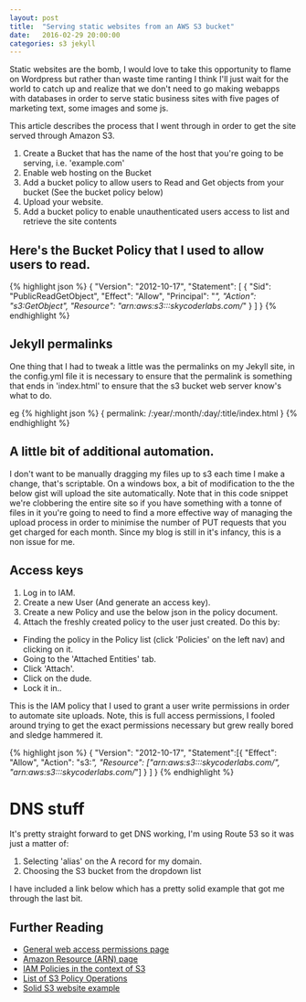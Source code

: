 ```yaml
---
layout: post
title:  "Serving static websites from an AWS S3 bucket"
date:   2016-02-29 20:00:00
categories: s3 jekyll
---
```


Static websites are the bomb, I would love to take this opportunity to flame on Wordpress but rather than waste time ranting I think I'll just wait for the world to catch up and realize that we don't need to go making webapps with databases in order to serve static business sites with five pages of marketing text, some images and some js.


This article describes the process that I went through in order to get the site served through Amazon S3.

1. Create a Bucket that has the name of the host that you're going to be serving, i.e. 'example.com'
2. Enable web hosting on the Bucket
3. Add a bucket policy to allow users to Read and Get objects from your bucket (See the bucket policy below)
4. Upload your website.
5. Add a bucket policy to enable unauthenticated users access to list and retrieve the site contents

## Here's the Bucket Policy that I used to allow users to read.

{% highlight json %}
{
  "Version": "2012-10-17",
  "Statement": [
    {
      "Sid": "PublicReadGetObject",
      "Effect": "Allow",
      "Principal": "*",
      "Action": "s3:GetObject",
      "Resource": "arn:aws:s3:::skycoderlabs.com/*"
    }
  ]
}
{% endhighlight %}

## Jekyll permalinks

One thing that I had to tweak a little was the permalinks on my Jekyll site, in the config.yml file it is necessary to ensure that the permalink is something that ends in 'index.html' to ensure that the s3 bucket web server know's what to do.

eg
{% highlight json %}
{
  permalink: /:year/:month/:day/:title/index.html
}
{% endhighlight %}


## A little bit of additional automation.

I don't want to be manually dragging my files up to s3 each time I make a change, that's scriptable. On a windows box, a bit of modification to the the below gist will upload the site automatically. Note that in this code snippet we're clobbering the entire site so if you have something with a tonne of files in it you're going to need to find a more effective way of managing the upload process in order to minimise the number of PUT requests that you get charged for each month. Since my blog is still in it's infancy, this is a non issue for me.

<script src="https://gist.github.com/lukemuccillo/42830051b6a31e8eee53.js"></script>


## Access keys

1. Log in to IAM.
2. Create a new User (And generate an access key).
3. Create a new Policy and use the below json in the policy document.
4. Attach the freshly created policy to the user just created. Do this by: 
  * Finding the policy in the Policy list (click 'Policies' on the left nav) and clicking on it.
  * Going to the 'Attached Entities' tab.
  * Click 'Attach'.
  * Click on the dude.
  * Lock it in..

This is the IAM policy that I used to grant a user write permissions in order to automate site uploads. Note, this is full access permissions, I fooled around trying to get the exact permissions necessary but grew really bored and sledge hammered it.

{% highlight json %}
{
  "Version": "2012-10-17",
  "Statement":[{
    "Effect": "Allow",
     "Action": "s3:*", 
    "Resource": ["arn:aws:s3:::skycoderlabs.com/",
                 "arn:aws:s3:::skycoderlabs.com/*"]
    }
  ]
} 
{% endhighlight %}

# DNS stuff

It's pretty straight forward to get DNS working, I'm using Route 53 so it was just a matter of:

1. Selecting 'alias' on the A record for my domain.
2. Choosing the S3 bucket from the dropdown list

I have included a link below which has a pretty solid example that got me through the last bit.

## Further Reading

* [General web access permissions page](http://docs.aws.amazon.com/AmazonS3/latest/dev/WebsiteAccessPermissionsReqd.html)
* [Amazon Resource (ARN) page](http://docs.aws.amazon.com/general/latest/gr/aws-arns-and-namespaces.html)
* [IAM Policies in the context of S3](http://blogs.aws.amazon.com/security/post/TxPOJBY6FE360K/IAM-policies-and-Bucket-Policies-and-ACLs-Oh-My-Controlling-Access-to-S3-Resourc)
* [List of S3 Policy Operations](http://docs.aws.amazon.com/AmazonS3/latest/dev/using-with-s3-actions.html)
* [Solid S3 website example](https://docs.aws.amazon.com/AmazonS3/latest/dev/website-hosting-custom-domain-walkthrough.html#root-domain-walkthrough-s3-tasks)
